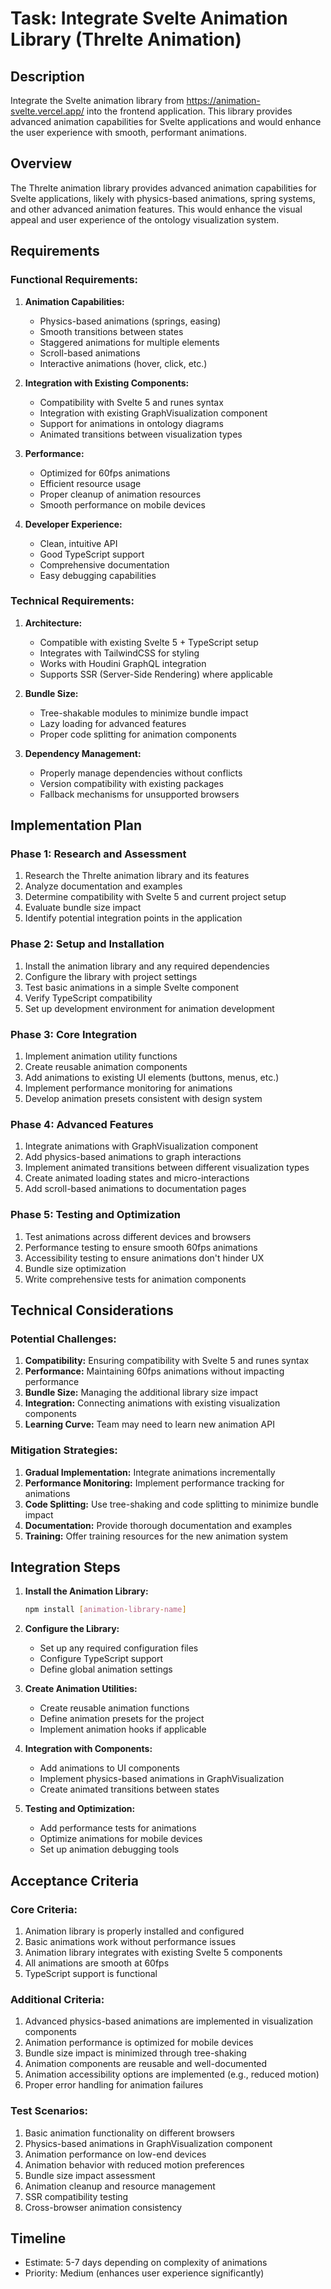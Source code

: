 # Task: Integrate Svelte Animation Library (Threlte Animation)

## Description
Integrate the Svelte animation library from https://animation-svelte.vercel.app/ into the frontend application. This library provides advanced animation capabilities for Svelte applications and would enhance the user experience with smooth, performant animations.

## Overview
The Threlte animation library provides advanced animation capabilities for Svelte applications, likely with physics-based animations, spring systems, and other advanced animation features. This would enhance the visual appeal and user experience of the ontology visualization system.

## Requirements

### Functional Requirements:
1. **Animation Capabilities:**
   - Physics-based animations (springs, easing)
   - Smooth transitions between states
   - Staggered animations for multiple elements
   - Scroll-based animations
   - Interactive animations (hover, click, etc.)

2. **Integration with Existing Components:**
   - Compatibility with Svelte 5 and runes syntax
   - Integration with existing GraphVisualization component
   - Support for animations in ontology diagrams
   - Animated transitions between visualization types

3. **Performance:**
   - Optimized for 60fps animations
   - Efficient resource usage
   - Proper cleanup of animation resources
   - Smooth performance on mobile devices

4. **Developer Experience:**
   - Clean, intuitive API
   - Good TypeScript support
   - Comprehensive documentation
   - Easy debugging capabilities

### Technical Requirements:
1. **Architecture:**
   - Compatible with existing Svelte 5 + TypeScript setup
   - Integrates with TailwindCSS for styling
   - Works with Houdini GraphQL integration
   - Supports SSR (Server-Side Rendering) where applicable

2. **Bundle Size:**
   - Tree-shakable modules to minimize bundle impact
   - Lazy loading for advanced features
   - Proper code splitting for animation components

3. **Dependency Management:**
   - Properly manage dependencies without conflicts
   - Version compatibility with existing packages
   - Fallback mechanisms for unsupported browsers

## Implementation Plan

### Phase 1: Research and Assessment
1. Research the Threlte animation library and its features
2. Analyze documentation and examples
3. Determine compatibility with Svelte 5 and current project setup
4. Evaluate bundle size impact
5. Identify potential integration points in the application

### Phase 2: Setup and Installation
1. Install the animation library and any required dependencies
2. Configure the library with project settings
3. Test basic animations in a simple Svelte component
4. Verify TypeScript compatibility
5. Set up development environment for animation development

### Phase 3: Core Integration
1. Implement animation utility functions
2. Create reusable animation components
3. Add animations to existing UI elements (buttons, menus, etc.)
4. Implement performance monitoring for animations
5. Develop animation presets consistent with design system

### Phase 4: Advanced Features
1. Integrate animations with GraphVisualization component
2. Add physics-based animations to graph interactions
3. Implement animated transitions between different visualization types
4. Create animated loading states and micro-interactions
5. Add scroll-based animations to documentation pages

### Phase 5: Testing and Optimization
1. Test animations across different devices and browsers
2. Performance testing to ensure smooth 60fps animations
3. Accessibility testing to ensure animations don't hinder UX
4. Bundle size optimization
5. Write comprehensive tests for animation components

## Technical Considerations

### Potential Challenges:
1. **Compatibility:** Ensuring compatibility with Svelte 5 and runes syntax
2. **Performance:** Maintaining 60fps animations without impacting performance
3. **Bundle Size:** Managing the additional library size impact
4. **Integration:** Connecting animations with existing visualization components
5. **Learning Curve:** Team may need to learn new animation API

### Mitigation Strategies:
1. **Gradual Implementation:** Integrate animations incrementally
2. **Performance Monitoring:** Implement performance tracking for animations
3. **Code Splitting:** Use tree-shaking and code splitting to minimize bundle impact
4. **Documentation:** Provide thorough documentation and examples
5. **Training:** Offer training resources for the new animation system

## Integration Steps

1. **Install the Animation Library:**
   ```bash
   npm install [animation-library-name]
   ```

2. **Configure the Library:**
   - Set up any required configuration files
   - Configure TypeScript support
   - Define global animation settings

3. **Create Animation Utilities:**
   - Create reusable animation functions
   - Define animation presets for the project
   - Implement animation hooks if applicable

4. **Integration with Components:**
   - Add animations to UI components
   - Implement physics-based animations in GraphVisualization
   - Create animated transitions between states

5. **Testing and Optimization:**
   - Add performance tests for animations
   - Optimize animations for mobile devices
   - Set up animation debugging tools

## Acceptance Criteria

### Core Criteria:
1. Animation library is properly installed and configured
2. Basic animations work without performance issues
3. Animation library integrates with existing Svelte 5 components
4. All animations are smooth at 60fps
5. TypeScript support is functional

### Additional Criteria:
1. Advanced physics-based animations are implemented in visualization components
2. Animation performance is optimized for mobile devices
3. Bundle size impact is minimized through tree-shaking
4. Animation components are reusable and well-documented
5. Animation accessibility options are implemented (e.g., reduced motion)
6. Proper error handling for animation failures

### Test Scenarios:
1. Basic animation functionality on different browsers
2. Physics-based animations in GraphVisualization component
3. Animation performance on low-end devices
4. Animation behavior with reduced motion preferences
5. Bundle size impact assessment
6. Animation cleanup and resource management
7. SSR compatibility testing
8. Cross-browser animation consistency

## Timeline
- Estimate: 5-7 days depending on complexity of animations
- Priority: Medium (enhances user experience significantly)
